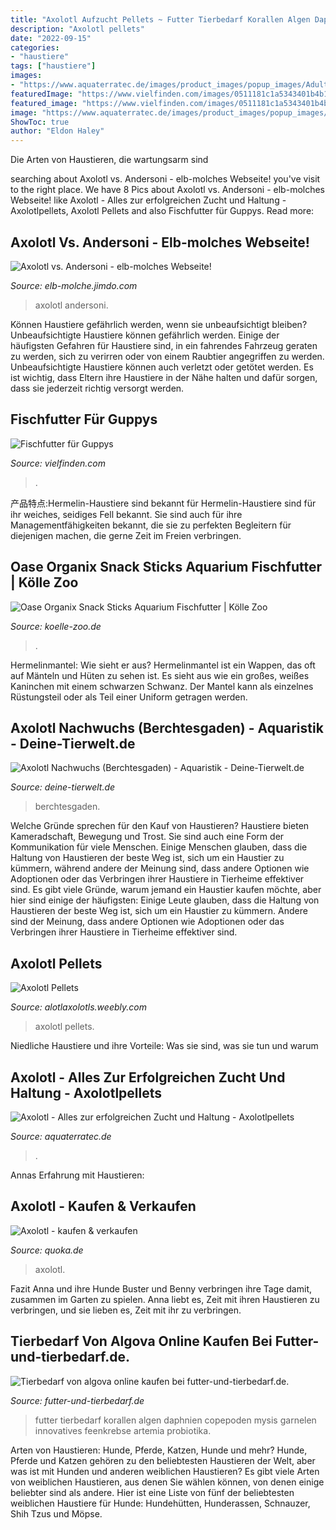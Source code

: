 ```yaml
---
title: "Axolotl Aufzucht Pellets ~ Futter Tierbedarf Korallen Algen Daphnien Copepoden Mysis Garnelen Innovatives Feenkrebse Artemia Probiotika"
description: "Axolotl pellets"
date: "2022-09-15"
categories:
- "haustiere"
tags: ["haustiere"]
images:
- "https://www.aquaterratec.de/images/product_images/popup_images/Adult-1000-ml_1498_0.jpg"
featuredImage: "https://www.vielfinden.com/images/0511181c1a5343401b4b140a110404410d04081600184b1a0018420c010d0e0c1f403f4a4f5e4d04061e28315b3f23580f0908/frostfutterpaket-3-kg-30-blister-100g-zierfischfutter-frostfutter-fische-barsche-discus-guppys-goldfische.jpg"
featured_image: "https://www.vielfinden.com/images/0511181c1a5343401b4b140a110404410d04081600184b1a0018420c010d0e0c1f403f4a4f5e4d04061e28315b3f23580f0908/frostfutterpaket-3-kg-30-blister-100g-zierfischfutter-frostfutter-fische-barsche-discus-guppys-goldfische.jpg"
image: "https://www.aquaterratec.de/images/product_images/popup_images/Adult-1000-ml_1498_0.jpg"
ShowToc: true
author: "Eldon Haley"
---
```



Die Arten von Haustieren, die wartungsarm sind

	

		
searching about Axolotl vs. Andersoni - elb-molches Webseite! you've visit to the right place. We have 8 Pics about Axolotl vs. Andersoni - elb-molches Webseite! like Axolotl - Alles zur erfolgreichen Zucht und Haltung - Axolotlpellets, Axolotl Pellets and also Fischfutter für Guppys. Read more:
		
    
## Axolotl Vs. Andersoni - Elb-molches Webseite!

<img loading=lazy src="https://image.jimcdn.com/app/cms/image/transf/none/path/sc2e929921a2c2f8d/image/i0ce8f889ff6156f7/version/1512034454/image.jpg" onerror="this.onerror=null;this.src='https://tse2.mm.bing.net/th?id=OIP.KpZQqqF_SK3i-qQ9acvb9AHaFH&amp;pid=15.1';" alt="Axolotl vs. Andersoni - elb-molches Webseite!">

_Source: elb-molche.jimdo.com_

>axolotl andersoni. 

	

Können Haustiere gefährlich werden, wenn sie unbeaufsichtigt bleiben?
Unbeaufsichtigte Haustiere können gefährlich werden. Einige der häufigsten Gefahren für Haustiere sind, in ein fahrendes Fahrzeug geraten zu werden, sich zu verirren oder von einem Raubtier angegriffen zu werden. Unbeaufsichtigte Haustiere können auch verletzt oder getötet werden. Es ist wichtig, dass Eltern ihre Haustiere in der Nähe halten und dafür sorgen, dass sie jederzeit richtig versorgt werden.

    
## Fischfutter Für Guppys

<img loading=lazy src="https://www.vielfinden.com/images/0511181c1a5343401b4b140a110404410d04081600184b1a0018420c010d0e0c1f403f4a4f5e4d04061e28315b3f23580f0908/frostfutterpaket-3-kg-30-blister-100g-zierfischfutter-frostfutter-fische-barsche-discus-guppys-goldfische.jpg" onerror="this.onerror=null;this.src='https://tse1.mm.bing.net/th?id=OIP.smcgGC_utNIDaxD6sOXKygHaFo&amp;pid=15.1';" alt="Fischfutter für Guppys">

_Source: vielfinden.com_

>. 

	

产品特点:Hermelin-Haustiere sind bekannt für
Hermelin-Haustiere sind für ihr weiches, seidiges Fell bekannt. Sie sind auch für ihre Managementfähigkeiten bekannt, die sie zu perfekten Begleitern für diejenigen machen, die gerne Zeit im Freien verbringen.

    
## Oase Organix Snack Sticks Aquarium Fischfutter | Kölle Zoo

<img loading=lazy src="https://images.koelle-zoo.de/media/image/a3/a1/1f/Oase-Organix-Snack-Sticks_01.jpg" onerror="this.onerror=null;this.src='https://tse1.mm.bing.net/th?id=OIP.LI9ETz4UUEm7QOk-5YpTXgHaHa&amp;pid=15.1';" alt="Oase Organix Snack Sticks Aquarium Fischfutter | Kölle Zoo">

_Source: koelle-zoo.de_

>. 

	

Hermelinmantel: Wie sieht er aus?
Hermelinmantel ist ein Wappen, das oft auf Mänteln und Hüten zu sehen ist. Es sieht aus wie ein großes, weißes Kaninchen mit einem schwarzen Schwanz. Der Mantel kann als einzelnes Rüstungsteil oder als Teil einer Uniform getragen werden.

    
## Axolotl Nachwuchs (Berchtesgaden) - Aquaristik - Deine-Tierwelt.de

<img loading=lazy src="https://pic7.qimage.de/57/22/36/230362257.jpg" onerror="this.onerror=null;this.src='https://tse4.mm.bing.net/th?id=OIP.inYWZbiqgTjy32mrMzmRAAHaFj&amp;pid=15.1';" alt="Axolotl Nachwuchs (Berchtesgaden) - Aquaristik - Deine-Tierwelt.de">

_Source: deine-tierwelt.de_

>berchtesgaden. 

	

Welche Gründe sprechen für den Kauf von Haustieren?
Haustiere bieten Kameradschaft, Bewegung und Trost. Sie sind auch eine Form der Kommunikation für viele Menschen. Einige Menschen glauben, dass die Haltung von Haustieren der beste Weg ist, sich um ein Haustier zu kümmern, während andere der Meinung sind, dass andere Optionen wie Adoptionen oder das Verbringen ihrer Haustiere in Tierheime effektiver sind. Es gibt viele Gründe, warum jemand ein Haustier kaufen möchte, aber hier sind einige der häufigsten:
Einige Leute glauben, dass die Haltung von Haustieren der beste Weg ist, sich um ein Haustier zu kümmern. Andere sind der Meinung, dass andere Optionen wie Adoptionen oder das Verbringen ihrer Haustiere in Tierheime effektiver sind.

    
## Axolotl Pellets

<img loading=lazy src="http://alotlaxolotls.weebly.com/uploads/2/3/8/3/23832739/s428936699747204074_p23_i5_w2560.jpeg" onerror="this.onerror=null;this.src='https://tse3.mm.bing.net/th?id=OIP.PNmfd3XMqwZ9F--VdOr5HwHaDQ&amp;pid=15.1';" alt="Axolotl Pellets">

_Source: alotlaxolotls.weebly.com_

>axolotl pellets. 

	

Niedliche Haustiere und ihre Vorteile: Was sie sind, was sie tun und warum

    
## Axolotl - Alles Zur Erfolgreichen Zucht Und Haltung - Axolotlpellets

<img loading=lazy src="https://www.aquaterratec.de/images/product_images/popup_images/Adult-1000-ml_1498_0.jpg" onerror="this.onerror=null;this.src='https://tse3.mm.bing.net/th?id=OIP.BPOXksdXMZXriq08E-1BAQHaFj&amp;pid=15.1';" alt="Axolotl - Alles zur erfolgreichen Zucht und Haltung - Axolotlpellets">

_Source: aquaterratec.de_

>. 

	

Annas Erfahrung mit Haustieren:

    
## Axolotl - Kaufen &amp; Verkaufen

<img loading=lazy src="https://www.deine-tierwelt.de/fotos/125457284_340x255.jpg" onerror="this.onerror=null;this.src='https://tse2.mm.bing.net/th?id=OIP.IiFba0t-CsD-dJicfQ5n2AAAAA&amp;pid=15.1';" alt="Axolotl - kaufen &amp; verkaufen">

_Source: quoka.de_

>axolotl. 

	

Fazit
Anna und ihre Hunde Buster und Benny verbringen ihre Tage damit, zusammen im Garten zu spielen. Anna liebt es, Zeit mit ihren Haustieren zu verbringen, und sie lieben es, Zeit mit ihr zu verbringen.

    
## Tierbedarf Von Algova Online Kaufen Bei Futter-und-tierbedarf.de.

<img loading=lazy src="https://www.futter-und-tierbedarf.de/tierbedarf/algova/algova-RotiBomb-Innovatives-Futter-mit-Algen-und-Probiotika-fuer-Artemia,-Daphnien-Wasserfloehe,-Feenkrebse,-Raedertierchen,-Copepoden,-Garnelen,-Mysis,-Korallen-reich-an-Omega-3,-DHA-und-EPA-(500-g)-42111285.jpg" onerror="this.onerror=null;this.src='https://tse4.mm.bing.net/th?id=OIP.hEprUCZhJymJxSwDmg5eJgHaHa&amp;pid=15.1';" alt="Tierbedarf von algova online kaufen bei futter-und-tierbedarf.de.">

_Source: futter-und-tierbedarf.de_

>futter tierbedarf korallen algen daphnien copepoden mysis garnelen innovatives feenkrebse artemia probiotika. 

	

Arten von Haustieren: Hunde, Pferde, Katzen, Hunde und mehr?
Hunde, Pferde und Katzen gehören zu den beliebtesten Haustieren der Welt, aber was ist mit Hunden und anderen weiblichen Haustieren? Es gibt viele Arten von weiblichen Haustieren, aus denen Sie wählen können, von denen einige beliebter sind als andere. Hier ist eine Liste von fünf der beliebtesten weiblichen Haustiere für Hunde: Hundehütten, Hunderassen, Schnauzer, Shih Tzus und Möpse.

